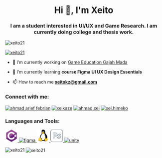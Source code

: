 <h1 align="center">Hi 👋, I'm Xeito</h1>
<h3 align="center">I am a student interested in UI/UX and Game Research. I am currently doing college and thesis work.</h3>

<p align="left"> <img src="https://komarev.com/ghpvc/?username=xeito21&label=Profile%20views&color=0e75b6&style=flat" alt="xeito21" /> </p>

<p align="left"> <a href="https://github.com/ryo-ma/github-profile-trophy"><img src="https://github-profile-trophy.vercel.app/?username=xeito21" alt="xeito21" /></a> </p>

- 🔭 I’m currently working on [Game Education Gajah Mada](https://github.com/Xeito21/Game-Education-GajahMada/tree/main)

- 🌱 I’m currently learning **course Figma UI UX Design Essentials**

- 📫 How to reach me **xeitokz@gmail.com**

<h3 align="left">Connect with me:</h3>
<p align="left">
<a href="https://linkedin.com/in/ahmad arief febrian" target="blank"><img align="center" src="https://raw.githubusercontent.com/rahuldkjain/github-profile-readme-generator/master/src/images/icons/Social/linked-in-alt.svg" alt="ahmad arief febrian" height="30" width="40" /></a>
<a href="https://fb.com/xeikaze" target="blank"><img align="center" src="https://raw.githubusercontent.com/rahuldkjain/github-profile-readme-generator/master/src/images/icons/Social/facebook.svg" alt="xeikaze" height="30" width="40" /></a>
<a href="https://instagram.com/ahmad.xei" target="blank"><img align="center" src="https://raw.githubusercontent.com/rahuldkjain/github-profile-readme-generator/master/src/images/icons/Social/instagram.svg" alt="ahmad.xei" height="30" width="40" /></a>
<a href="https://discord.gg/xei.himeko" target="blank"><img align="center" src="https://raw.githubusercontent.com/rahuldkjain/github-profile-readme-generator/master/src/images/icons/Social/discord.svg" alt="xei.himeko" height="30" width="40" /></a>
</p>

<h3 align="left">Languages and Tools:</h3>
<p align="left"> <a href="https://www.w3schools.com/cs/" target="_blank" rel="noreferrer"> <img src="https://raw.githubusercontent.com/devicons/devicon/master/icons/csharp/csharp-original.svg" alt="csharp" width="40" height="40"/> </a> <a href="https://www.figma.com/" target="_blank" rel="noreferrer"> <img src="https://www.vectorlogo.zone/logos/figma/figma-icon.svg" alt="figma" width="40" height="40"/> </a> <a href="https://www.linux.org/" target="_blank" rel="noreferrer"> <img src="https://raw.githubusercontent.com/devicons/devicon/master/icons/linux/linux-original.svg" alt="linux" width="40" height="40"/> </a> <a href="https://www.photoshop.com/en" target="_blank" rel="noreferrer"> <img src="https://raw.githubusercontent.com/devicons/devicon/master/icons/photoshop/photoshop-line.svg" alt="photoshop" width="40" height="40"/> </a> <a href="https://unity.com/" target="_blank" rel="noreferrer"> <img src="https://www.vectorlogo.zone/logos/unity3d/unity3d-icon.svg" alt="unity" width="40" height="40"/> </a> </p>

<p><img align="left" src="https://github-readme-stats.vercel.app/api/top-langs?username=xeito21&show_icons=true&locale=en&layout=compact" alt="xeito21" /></p>

<p>&nbsp;<img align="center" src="https://github-readme-stats.vercel.app/api?username=xeito21&show_icons=true&locale=en" alt="xeito21" /></p>
